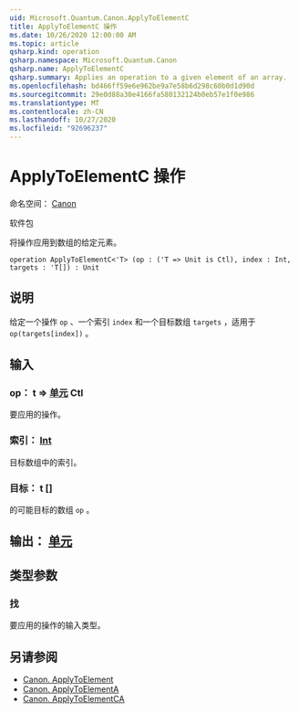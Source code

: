 ```yaml
---
uid: Microsoft.Quantum.Canon.ApplyToElementC
title: ApplyToElementC 操作
ms.date: 10/26/2020 12:00:00 AM
ms.topic: article
qsharp.kind: operation
qsharp.namespace: Microsoft.Quantum.Canon
qsharp.name: ApplyToElementC
qsharp.summary: Applies an operation to a given element of an array.
ms.openlocfilehash: bd466ff59e6e962be9a7e58b6d298c60b0d1d90d
ms.sourcegitcommit: 29e0d88a30e4166fa580132124b0eb57e1f0e986
ms.translationtype: MT
ms.contentlocale: zh-CN
ms.lasthandoff: 10/27/2020
ms.locfileid: "92696237"
---
```

# <a name="applytoelementc-operation"></a>ApplyToElementC 操作

命名空间： [Canon](xref:Microsoft.Quantum.Canon)

软件包 [](https://nuget.org/packages/)


将操作应用到数组的给定元素。

```qsharp
operation ApplyToElementC<'T> (op : ('T => Unit is Ctl), index : Int, targets : 'T[]) : Unit
```


## <a name="description"></a>说明

给定一个操作 `op` 、一个索引 `index` 和一个目标数组 `targets` ，适用于 `op(targets[index])` 。

## <a name="input"></a>输入

### <a name="op--t--unit-ctl"></a>op： t => [单元](xref:microsoft.quantum.lang-ref.unit) Ctl

要应用的操作。


### <a name="index--int"></a>索引： [Int](xref:microsoft.quantum.lang-ref.int)

目标数组中的索引。


### <a name="targets--t"></a>目标： t []

的可能目标的数组 `op` 。



## <a name="output--unit"></a>输出： [单元](xref:microsoft.quantum.lang-ref.unit)



## <a name="type-parameters"></a>类型参数

### <a name="t"></a>找

要应用的操作的输入类型。

## <a name="see-also"></a>另请参阅

- [Canon. ApplyToElement](xref:Microsoft.Quantum.Canon.ApplyToElement)
- [Canon. ApplyToElementA](xref:Microsoft.Quantum.Canon.ApplyToElementA)
- [Canon. ApplyToElementCA](xref:Microsoft.Quantum.Canon.ApplyToElementCA)